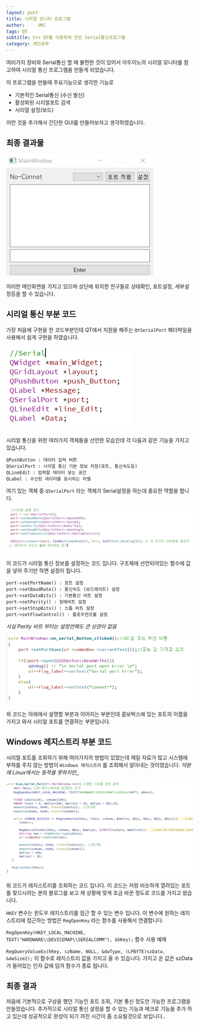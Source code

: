 ```yaml
---
layout: post
title: 시리얼 모니터 프로그램
author:     UKC
tags: QT
subtitle: C++ QT를 이용하여 만든 Serial통신프로그램
category: 개인공부
---
```


여러가지 장비와 Serial통신 할 때 불편한 것이 있어서 아두이노의 시리얼 모니터를 참고하여 시리얼 통신 프로그램을 만들게 되었습니다. 

이 프로그램을 만들때 주요기능으로 생각한 기능로

* 기본적인 Serial통신 (수신 발신)
* 활성화된 시리얼포트 검색
* 시리얼 설정(보드)

이런 것을 추가해서 간단한 GUI를 만들어보자고 생각하였습니다.

## 최종 결과물

![index](/img/2019-04-29/index.png)

이러한 메인화면을 가지고 있으며 상단에 위치한 친구들로 상태확인, 포트설정, 세부설정등을 할 수 있습니다.

## 시리얼 통신 부분 코드

가장 처음에 구현을 한 코드부분인데 QT에서 지원을 해주는 `QtSerialPort` 해더파일을 사용해서 쉽게 구현을 하였습니다.

![Serial선언](/img/2019-04-29/Serial_define.png)

시리얼 통신을 위한 여러가지 객체들을 선언한 모습인데 각 다음과 같은 기능을 가지고 있습니다.
 
	QPushButton : 데이터 입력 버튼
	QSerialPort : 시리얼 통신 기본 정보 저장(포트, 통신속도등)
	QLineEdit : 입력할 데이터 넣는 공간
	QLabel : 수신된 데이터를 표시하는 라벨

여기 있는 객체 중 `QSerialPort` 라는 객체가 Serial설정을 하는데 중요한 역할을 합니다.

![시리얼 설정](/img/2019-04-29/Serial_init.png)

이 코드가 시리얼 통신 정보를 설정하는 코드 입니다. 구조체에 선언되어있는 함수에 값을 넣어 주기만 하면 설정이 됩니다.

	port->setPortName()	: 포트 설정
	port->setBaudRate() : 통신속도 (보드레이트) 설정
    port->setDataBits() : 기본통신 비트 설정
    port->setParity() : 장애비트 설정
    port->setStopBits() : 스톱 비트 설정
    port->setFlowControl() : 플로우컨르롤 설정
	
*사실 Parity 비트 부터는 설정안해도 큰 상관이 없음* 

![포트연결](/img/2019-04-29/Serial_connet.png)

위 코드는 아래에서 설명할 부분과 이어지는 부분인데 콤보박스에 있는 포트의 이름을 가지고 와서 시리얼 포트를 연결하는 부분입니다.

## Windows 레지스트리 부분 코드

시리얼 포트를 조회하기 위해 여러가지의 방법이 있었는데 제일 자료가 많고 시스템에 부하를 주지 않는 방법이 `Windows 레지스트리` 를 조회해서 알아내는 것이였습니다. *덕분에 Linux에서는 동작을 못하지만,,*

![레지스트리 조회](/img/2019-04-29/windows_reg.png)

위 코드가 레지스트리를 조회하는 코드 입니다. 이 코드는 저랑 비슷하게 열려있는 포트를 찾으시려는 분의 블로그를 보고 제 상황에 맞게 조금 바꾼 정도로 코드를 가지고 왔습니다. 

`HKEY` 변수는 윈도우 레지스트리를 접근 할 수 있는 변수 입니다. 이 변수에 원하는 레지스트리에 접근하는 방법은 `RegOpenKey` 라는 함수를 사용해서 연결합니다.

`RegOpenKey(HKEY_LOCAL_MACHINE, TEXT("HARDWARE\\DEVICEMAP\\SERIALCOMM"), &hKey);` 함수 사용 예제

`RegQueryValueEx(hKey, szName, NULL, &dwType, (LPBYTE)szData, &dwSize2);` 이 함수로 레지스트리 값을 가지고 올 수 있습니다. 가지고 온 값은 szData가 들어있는 인자 값에 담겨 함수가 종료 됩니다.

## 최종 결과

처음에 기본적으로 구상을 했던 기능인 포트 조회, 기본 통신 정도만 가능한 프로그램을 만들었습니다. 추가적으로 시리얼 통신 설정을 할 수 있는 기능과 메크로 기능을 추가 하고 있는데 성공적으로 완성이 되기 까진 시간이 좀 소요될것으로 보입니다..